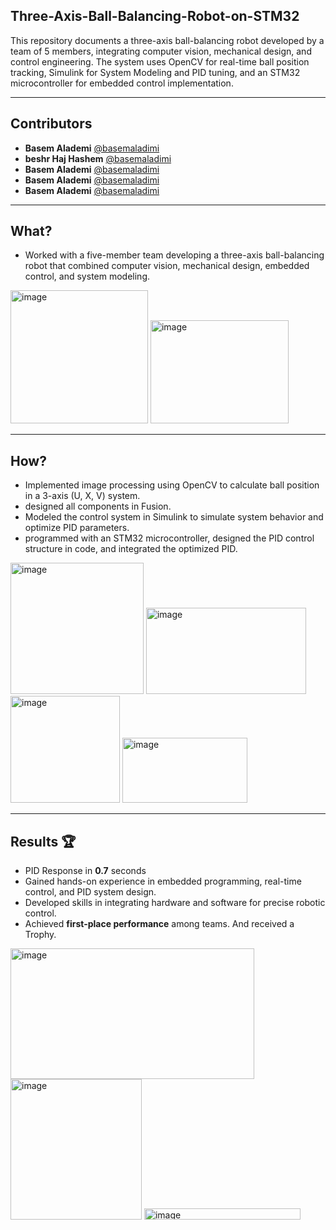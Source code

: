 ## Three-Axis-Ball-Balancing-Robot-on-STM32
This repository documents a three-axis ball-balancing robot developed by a team of 5 members, integrating computer vision, mechanical design, and control engineering. The system uses OpenCV for real-time ball position tracking, Simulink for System Modeling and PID tuning, and an STM32 microcontroller for embedded control implementation.

________________________________________________________________________________________________
## Contributors

- **Basem Alademi** [@basemaladimi](https://github.com/basemaladimi)
- **beshr Haj Hashem** [@basemaladimi](https://github.com/basemaladimi)
- **Basem Alademi** [@basemaladimi](https://github.com/basemaladimi)
- **Basem Alademi** [@basemaladimi](https://github.com/basemaladimi)
- **Basem Alademi** [@basemaladimi](https://github.com/basemaladimi)


________________________________________________________________________________________________
## What?

  - Worked with a five-member team developing a three-axis ball-balancing robot that combined computer vision, mechanical design, embedded control, and system modeling.
    
<img width="220" height="213" alt="image" src="https://github.com/user-attachments/assets/e59f6422-6c7e-43a6-b2e6-e5bf15c3b50c" /> <img width="221" height="165" alt="image" src="https://github.com/user-attachments/assets/465eefb0-270a-4309-8c59-3d85ca22ba97" />

________________________________________________________________________________________________

## How?

  - Implemented image processing using OpenCV to calculate ball position in a 3-axis (U, X, V) system.
  - designed all components in Fusion.
  - Modeled the control system in Simulink to simulate system behavior and optimize PID parameters.
  - programmed with an STM32 microcontroller, designed the PID control structure in code, and integrated the optimized PID.


 <img width="213" height="210" alt="image" src="https://github.com/user-attachments/assets/a68c5b28-5d85-4555-915f-c55d81c2c30d" /> <img width="256" height="138" alt="image" src="https://github.com/user-attachments/assets/abb83442-3b5e-472c-90be-3fd5c1274e62" />  <img width="175" height="171" alt="image" src="https://github.com/user-attachments/assets/6c5c333c-7efc-4270-b6d4-c839ec25e666" /> <img width="200" height="104" alt="image" src="https://github.com/user-attachments/assets/a9063a3e-6ef4-4386-8071-5e53557731b3" />

 ________________________________________________________________________________________________

 ## Results 🏆 

   - PID Response in **0.7** seconds
   - Gained hands-on experience in embedded programming, real-time control, and PID system design.
   - Developed skills in integrating hardware and software for precise robotic control.
   - Achieved **first-place performance** among teams. And received a Trophy.

<img width="390" height="209" alt="image" src="https://github.com/user-attachments/assets/101c44a2-481c-449e-b867-a7c227766c0e" /> <img width="210" height="225" alt="image" src="https://github.com/user-attachments/assets/ae26da37-a660-47db-ac0d-89e81e019d97" /> <img width="250" height="18.5" alt="image" src="https://github.com/user-attachments/assets/1eb4cac5-1a59-4c7d-8869-f46cc5dd3982" />


 


